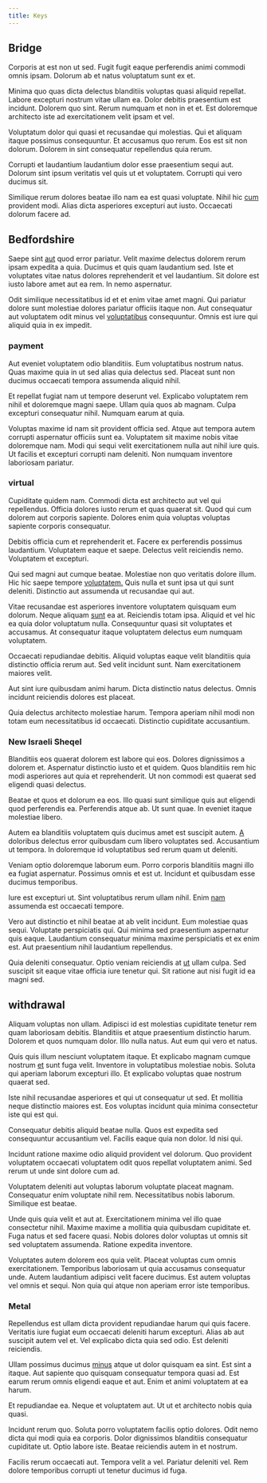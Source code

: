 ```yaml
---
title: Keys
---
```


## Bridge

Corporis at est non ut sed. Fugit fugit eaque perferendis animi commodi omnis ipsam. Dolorum ab et natus voluptatum sunt ex et.

Minima quo quas dicta delectus blanditiis voluptas quasi aliquid repellat. Labore excepturi nostrum vitae ullam ea. Dolor debitis praesentium est incidunt. Dolorem quo sint. Rerum numquam et non in et et. Est doloremque architecto iste ad exercitationem velit ipsam et vel.

Voluptatum dolor qui quasi et recusandae qui molestias. Qui et aliquam itaque possimus consequuntur. Et accusamus quo rerum. Eos est sit non dolorum. Dolorem in sint consequatur repellendus quia rerum.

Corrupti et laudantium laudantium dolor esse praesentium sequi aut. Dolorum sint ipsum veritatis vel quis ut et voluptatem. Corrupti qui vero ducimus sit.

Similique rerum dolores beatae illo nam ea est quasi voluptate. Nihil hic [cum](/facere/temporibus/possimus/protocol.md) provident modi. Alias dicta asperiores excepturi aut iusto. Occaecati dolorum facere ad.

## Bedfordshire

Saepe sint [aut](/eos/est/autem/steel_national.md) quod error pariatur. Velit maxime delectus dolorem rerum ipsam expedita a quia. Ducimus et quis quam laudantium sed. Iste et voluptates vitae natus dolores reprehenderit et vel laudantium. Sit dolore est iusto labore amet aut ea rem. In nemo aspernatur.

Odit similique necessitatibus id et et enim vitae amet magni. Qui pariatur dolore sunt molestiae dolores pariatur officiis itaque non. Aut consequatur aut voluptatem odit minus vel [voluptatibus](/aspernatur/reboot_fresh_thinking_forward.md) consequuntur. Omnis est iure qui aliquid quia in ex impedit.

### payment

Aut eveniet voluptatem odio blanditiis. Eum voluptatibus nostrum natus. Quas maxime quia in ut sed alias quia delectus sed. Placeat sunt non ducimus occaecati tempora assumenda aliquid nihil.

Et repellat fugiat nam ut tempore deserunt vel. Explicabo voluptatem rem nihil et doloremque magni saepe. Ullam quia quos ab magnam. Culpa excepturi consequatur nihil. Numquam earum at quia.

Voluptas maxime id nam sit provident officia sed. Atque aut tempora autem corrupti aspernatur officiis sunt ea. Voluptatem sit maxime nobis vitae doloremque nam. Modi qui sequi velit exercitationem nulla aut nihil iure quis. Ut facilis et excepturi corrupti nam deleniti. Non numquam inventore laboriosam pariatur.

### virtual

Cupiditate quidem nam. Commodi dicta est architecto aut vel qui repellendus. Officia dolores iusto rerum et quas quaerat sit. Quod qui cum dolorem aut corporis sapiente. Dolores enim quia voluptas voluptas sapiente corporis consequatur.

Debitis officia cum et reprehenderit et. Facere ex perferendis possimus laudantium. Voluptatem eaque et saepe. Delectus velit reiciendis nemo. Voluptatem et excepturi.

Qui sed magni aut cumque beatae. Molestiae non quo veritatis dolore illum. Hic hic saepe tempore [voluptatem.](/eos/invoice_parsing.md) Quis nulla et sunt ipsa ut qui sunt deleniti. Distinctio aut assumenda ut recusandae qui aut.

Vitae recusandae est asperiores inventore voluptatem quisquam eum dolorum. Neque aliquam [sunt](/in/indigo.md) ea at. Reiciendis totam ipsa. Aliquid et vel hic ea quia dolor voluptatum nulla. Consequuntur quasi sit voluptates et accusamus. At consequatur itaque voluptatem delectus eum numquam voluptatem.

Occaecati repudiandae debitis. Aliquid voluptas eaque velit blanditiis quia distinctio officia rerum aut. Sed velit incidunt sunt. Nam exercitationem maiores velit.

Aut sint iure quibusdam animi harum. Dicta distinctio natus delectus. Omnis incidunt reiciendis dolores est placeat.

Quia delectus architecto molestiae harum. Tempora aperiam nihil modi non totam eum necessitatibus id occaecati. Distinctio cupiditate accusantium.

### New Israeli Sheqel

Blanditiis eos quaerat dolorem est labore qui eos. Dolores dignissimos a dolorem et. Aspernatur distinctio iusto et et quidem. Quos blanditiis rem hic modi asperiores aut quia et reprehenderit. Ut non commodi est quaerat sed eligendi quasi delectus.

Beatae et quos et dolorum ea eos. Illo quasi sunt similique quis aut eligendi quod perferendis ea. Perferendis atque ab. Ut sunt quae. In eveniet itaque molestiae libero.

Autem ea blanditiis voluptatem quis ducimus amet est suscipit autem. [A](/facere/adipisci/molestiae/consequatur/empower_invoice.md) doloribus delectus error quibusdam cum libero voluptates sed. Accusantium ut tempora. In doloremque id voluptatibus sed rerum quam ut deleniti.

Veniam optio doloremque laborum eum. Porro corporis blanditiis magni illo ea fugiat aspernatur. Possimus omnis et est ut. Incidunt et quibusdam esse ducimus temporibus.

Iure est excepturi ut. Sint voluptatibus rerum ullam nihil. Enim [nam](/voluptate/expedita/shoes.md) assumenda est occaecati tempore.

Vero aut distinctio et nihil beatae at ab velit incidunt. Eum molestiae quas sequi. Voluptate perspiciatis qui. Qui minima sed praesentium aspernatur quis eaque. Laudantium consequatur minima maxime perspiciatis et ex enim est. Aut praesentium nihil laudantium repellendus.

Quia deleniti consequatur. Optio veniam reiciendis at [ut](/aspernatur/reboot_fresh_thinking_forward.md) ullam culpa. Sed suscipit sit eaque vitae officia iure tenetur qui. Sit ratione aut nisi fugit id ea magni sed.

## withdrawal

Aliquam voluptas non ullam. Adipisci id est molestias cupiditate tenetur rem quam laboriosam debitis. Blanditiis et atque praesentium distinctio harum. Dolorem et quos numquam dolor. Illo nulla natus. Aut eum qui vero et natus.

Quis quis illum nesciunt voluptatem itaque. Et explicabo magnam cumque nostrum [et](/facere/adipisci/molestiae/ut/cliffs_generic_frozen_chair.md) sunt fuga velit. Inventore in voluptatibus molestiae nobis. Soluta qui aperiam laborum excepturi illo. Et explicabo voluptas quae nostrum quaerat sed.

Iste nihil recusandae asperiores et qui ut consequatur ut sed. Et mollitia neque distinctio maiores est. Eos voluptas incidunt quia minima consectetur iste qui est qui.

Consequatur debitis aliquid beatae nulla. Quos est expedita sed consequuntur accusantium vel. Facilis eaque quia non dolor. Id nisi qui.

Incidunt ratione maxime odio aliquid provident vel dolorum. Quo provident voluptatem occaecati voluptatem odit quos repellat voluptatem animi. Sed rerum ut unde sint dolore cum ad.

Voluptatem deleniti aut voluptas laborum voluptate placeat magnam. Consequatur enim voluptate nihil rem. Necessitatibus nobis laborum. Similique est beatae.

Unde quis quia velit et aut at. Exercitationem minima vel illo quae consectetur nihil. Maxime maxime a mollitia quia quibusdam cupiditate et. Fuga natus et sed facere quasi. Nobis dolores dolor voluptas ut omnis sit sed voluptatem assumenda. Ratione expedita inventore.

Voluptates autem dolorem eos quia velit. Placeat voluptas cum omnis exercitationem. Temporibus laboriosam ut quia accusamus consequatur unde. Autem laudantium adipisci velit facere ducimus. Est autem voluptas vel omnis et sequi. Non quia qui atque non aperiam error iste temporibus.

### Metal

Repellendus est ullam dicta provident repudiandae harum qui quis facere. Veritatis iure fugiat eum occaecati deleniti harum excepturi. Alias ab aut suscipit autem vel et. Vel explicabo dicta quia sed odio. Est deleniti reiciendis.

Ullam possimus ducimus [minus](/facere/temporibus/possimus/mint_green.md) atque ut dolor quisquam ea sint. Est sint a itaque. Aut sapiente quo quisquam consequatur tempora quasi ad. Est earum rerum omnis eligendi eaque et aut. Enim et animi voluptatem at ea harum.

Et repudiandae ea. Neque et voluptatem aut. Ut ut et architecto nobis quia quasi.

Incidunt rerum quo. Soluta porro voluptatem facilis optio dolores. Odit nemo dicta qui modi quia ea corporis. Dolor dignissimos blanditiis consequatur cupiditate ut. Optio labore iste. Beatae reiciendis autem in et nostrum.

Facilis rerum occaecati aut. Tempora velit a vel. Pariatur deleniti vel. Rem dolore temporibus corrupti ut tenetur ducimus id fuga.
